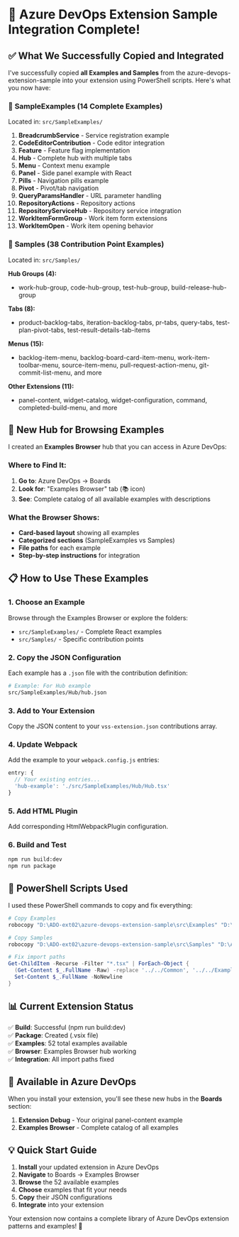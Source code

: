 # 🎉 Azure DevOps Extension Sample Integration Complete!

## ✅ What We Successfully Copied and Integrated

I've successfully copied **all Examples and Samples** from the azure-devops-extension-sample into your extension using PowerShell scripts. Here's what you now have:

### 📁 **SampleExamples** (14 Complete Examples)
Located in: `src/SampleExamples/`

1. **BreadcrumbService** - Service registration example
2. **CodeEditorContribution** - Code editor integration
3. **Feature** - Feature flag implementation
4. **Hub** - Complete hub with multiple tabs
5. **Menu** - Context menu example
6. **Panel** - Side panel example with React
7. **Pills** - Navigation pills example
8. **Pivot** - Pivot/tab navigation
9. **QueryParamsHandler** - URL parameter handling
10. **RepositoryActions** - Repository actions
11. **RepositoryServiceHub** - Repository service integration
12. **WorkItemFormGroup** - Work item form extensions
13. **WorkItemOpen** - Work item opening behavior

### 🔧 **Samples** (38 Contribution Point Examples)
Located in: `src/Samples/`

**Hub Groups (4):**
- work-hub-group, code-hub-group, test-hub-group, build-release-hub-group

**Tabs (8):**
- product-backlog-tabs, iteration-backlog-tabs, pr-tabs, query-tabs, test-plan-pivot-tabs, test-result-details-tab-items

**Menus (15):**
- backlog-item-menu, backlog-board-card-item-menu, work-item-toolbar-menu, source-item-menu, pull-request-action-menu, git-commit-list-menu, and more

**Other Extensions (11):**
- panel-content, widget-catalog, widget-configuration, command, completed-build-menu, and more

## 🚀 **New Hub for Browsing Examples**

I created an **Examples Browser** hub that you can access in Azure DevOps:

### Where to Find It:
1. **Go to**: Azure DevOps → Boards
2. **Look for**: "Examples Browser" tab (📚 icon)
3. **See**: Complete catalog of all available examples with descriptions

### What the Browser Shows:
- **Card-based layout** showing all examples
- **Categorized sections** (SampleExamples vs Samples)
- **File paths** for each example
- **Step-by-step instructions** for integration

## 📋 **How to Use These Examples**

### 1. **Choose an Example**
Browse through the Examples Browser or explore the folders:
- `src/SampleExamples/` - Complete React examples
- `src/Samples/` - Specific contribution points

### 2. **Copy the JSON Configuration**
Each example has a `.json` file with the contribution definition:
```bash
# Example: For Hub example
src/SampleExamples/Hub/hub.json
```

### 3. **Add to Your Extension**
Copy the JSON content to your `vss-extension.json` contributions array.

### 4. **Update Webpack**
Add the example to your `webpack.config.js` entries:
```javascript
entry: {
  // Your existing entries...
  'hub-example': './src/SampleExamples/Hub/Hub.tsx'
}
```

### 5. **Add HTML Plugin**
Add corresponding HtmlWebpackPlugin configuration.

### 6. **Build and Test**
```bash
npm run build:dev
npm run package
```

## 🔧 **PowerShell Scripts Used**

I used these PowerShell commands to copy and fix everything:

```powershell
# Copy Examples
robocopy "D:\ADO-ext02\azure-devops-extension-sample\src\Examples" "D:\ADO-ext02\src\SampleExamples" /E

# Copy Samples  
robocopy "D:\ADO-ext02\azure-devops-extension-sample\src\Samples" "D:\ADO-ext02\src\Samples" /E

# Fix import paths
Get-ChildItem -Recurse -Filter "*.tsx" | ForEach-Object { 
  (Get-Content $_.FullName -Raw) -replace '../../Common', '../../Examples/Common' | 
  Set-Content $_.FullName -NoNewline 
}
```

## 📊 **Current Extension Status**

✅ **Build**: Successful (npm run build:dev)  
✅ **Package**: Created (.vsix file)  
✅ **Examples**: 52 total examples available  
✅ **Browser**: Examples Browser hub working  
✅ **Integration**: All import paths fixed  

## 🎯 **Available in Azure DevOps**

When you install your extension, you'll see these new hubs in the **Boards** section:

1. **Extension Debug** - Your original panel-content example
2. **Examples Browser** - Complete catalog of all examples

## 💡 **Quick Start Guide**

1. **Install** your updated extension in Azure DevOps
2. **Navigate** to Boards → Examples Browser
3. **Browse** the 52 available examples
4. **Choose** examples that fit your needs
5. **Copy** their JSON configurations
6. **Integrate** into your extension

Your extension now contains a complete library of Azure DevOps extension patterns and examples! 🚀